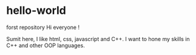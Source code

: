 # hello-world
forst repository
 Hi everyone !
 
 Sumit here, I like html, css, javascript and C++.
 I want to hone my skills in C++ and other OOP languages.
